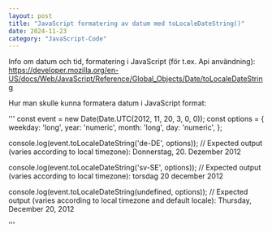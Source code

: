```yaml
---
layout: post
title: "JavaScript formatering av datum med toLocaleDateString()"
date: 2024-11-23
category: "JavaScript-Code"
---
```


Info om datum och tid, formatering i JavaScript (för t.ex. Api användning):
https://developer.mozilla.org/en-US/docs/Web/JavaScript/Reference/Global_Objects/Date/toLocaleDateString

Hur man skulle kunna formatera datum i JavaScript format:


''' 
const event = new Date(Date.UTC(2012, 11, 20, 3, 0, 0));
const options = {
  weekday: 'long',
  year: 'numeric',
  month: 'long',
  day: 'numeric',
};

console.log(event.toLocaleDateString('de-DE', options));
// Expected output (varies according to local timezone): Donnerstag, 20. Dezember 2012

console.log(event.toLocaleDateString('sv-SE', options));
// Expected output (varies according to local timezone): torsdag 20 december 2012

console.log(event.toLocaleDateString(undefined, options));
// Expected output (varies according to local timezone and default locale): Thursday, December 20, 2012

'''
 